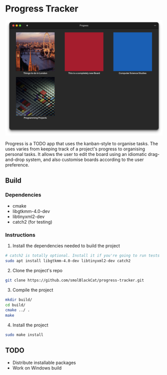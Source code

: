 # Progress Tracker

![Application's Window](docs/main-view.png)

Progress is a TODO app that uses the kanban-style to organise tasks. The uses
varies from keeping track of a project's progress to organising personal tasks. It allows the user to edit the board using an idiomatic drag-and-drop system, and also
customise boards according to the user preference.

## Build

### Dependencies

* cmake
* libgtkmm-4.0-dev
* libtinyxml2-dev
* catch2 (for testing)

### Instructions

1. Install the dependencies needed to build the project

```sh
# catch2 is totally optional. Install it if you're going to run tests
sudo apt install libgtkmm-4.0-dev libtinyxml2-dev catch2
```

2. Clone the project's repo

```sh
git clone https://github.com/smolBlackCat/progress-tracker.git
```

3. Compile the project

```sh
mkdir build/
cd build/
cmake ../ .
make
```

4. Install the project

```sh
sudo make install
```

## TODO

* Distribute installable packages
* Work on Windows build
